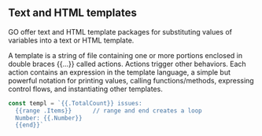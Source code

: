 ## Text and HTML templates

GO offer text and HTML template packages for substituting values of variables into a text or HTML template.

A template is a string of file containing one or more portions enclosed in double braces {{...}} called actions. Actions trigger other behaviors. Each action contains an expression in the template language, a simple but powerful notation for printing values, calling functions/methods, expressing control flows, and instantiating other templates.

```GO
const templ = `{{.TotalCount}} issues:
  {{range .Items}}      // range and end creates a loop
  Number: {{.Number}}
  {{end}}`
```
